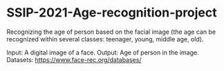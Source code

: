 # SSIP-2021-Age-recognition-project
Recognizing the age of person based on the facial image (the age can be recognized within several classes: teenager, young, middle age, old).

Input: A digital image of a face.
Output: Age of person in the image.
Datasets: https://www.face-rec.org/databases/
